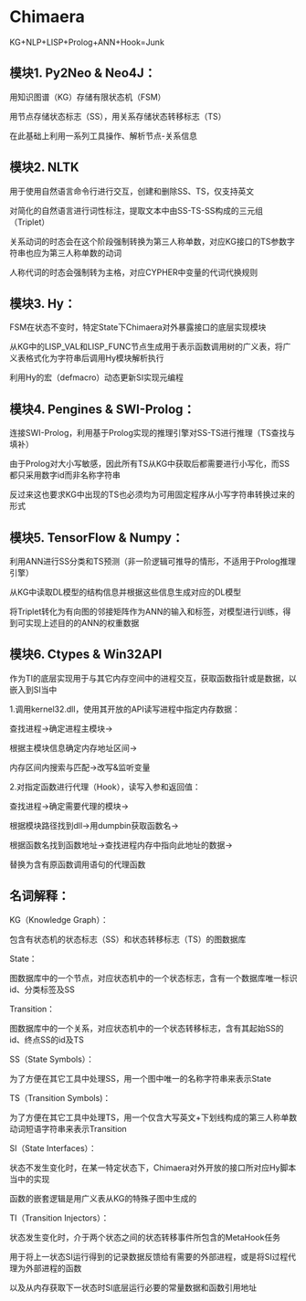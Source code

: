 # Chimaera
KG+NLP+LISP+Prolog+ANN+Hook=Junk

## 模块1. Py2Neo & Neo4J：
用知识图谱（KG）存储有限状态机（FSM）

用节点存储状态标志（SS），用关系存储状态转移标志（TS）

在此基础上利用一系列工具操作、解析节点-关系信息

## 模块2. NLTK
用于使用自然语言命令行进行交互，创建和删除SS、TS，仅支持英文

对简化的自然语言进行词性标注，提取文本中由SS-TS-SS构成的三元组（Triplet）

关系动词的时态会在这个阶段强制转换为第三人称单数，对应KG接口的TS参数字符串也应为第三人称单数的动词

人称代词的时态会强制转为主格，对应CYPHER中变量的代词代换规则

## 模块3. Hy：
FSM在状态不变时，特定State下Chimaera对外暴露接口的底层实现模块

从KG中的LISP_VAL和LISP_FUNC节点生成用于表示函数调用树的广义表，将广义表格式化为字符串后调用Hy模块解析执行

利用Hy的宏（defmacro）动态更新SI实现元编程

## 模块4. Pengines & SWI-Prolog：
连接SWI-Prolog，利用基于Prolog实现的推理引擎对SS-TS进行推理（TS查找与填补）

由于Prolog对大小写敏感，因此所有TS从KG中获取后都需要进行小写化，而SS都只采用数字id而非名称字符串

反过来这也要求KG中出现的TS也必须均为可用固定程序从小写字符串转换过来的形式

## 模块5. TensorFlow & Numpy：
利用ANN进行SS分类和TS预测（非一阶逻辑可推导的情形，不适用于Prolog推理引擎）

从KG中读取DL模型的结构信息并根据这些信息生成对应的DL模型

将Triplet转化为有向图的邻接矩阵作为ANN的输入和标签，对模型进行训练，得到可实现上述目的的ANN的权重数据

## 模块6. Ctypes & Win32API
作为TI的底层实现用于与其它内存空间中的进程交互，获取函数指针或是数据，以嵌入到SI当中

1.调用kernel32.dll，使用其开放的API读写进程中指定内存数据：

查找进程->确定进程主模块->

根据主模块信息确定内存地址区间->

内存区间内搜索与匹配->改写&监听变量

2.对指定函数进行代理（Hook），读写入参和返回值：

查找进程->确定需要代理的模块->

根据模块路径找到dll->用dumpbin获取函数名->

根据函数名找到函数地址->查找进程内存中指向此地址的数据->

替换为含有原函数调用语句的代理函数

## 名词解释：
KG（Knowledge Graph）：

包含有状态机的状态标志（SS）和状态转移标志（TS）的图数据库

State：

图数据库中的一个节点，对应状态机中的一个状态标志，含有一个数据库唯一标识id、分类标签及SS

Transition：

图数据库中的一个关系，对应状态机中的一个状态转移标志，含有其起始SS的id、终点SS的id及TS

SS（State Symbols）：

为了方便在其它工具中处理SS，用一个图中唯一的名称字符串来表示State

TS（Transition Symbols)：

为了方便在其它工具中处理TS，用一个仅含大写英文+下划线构成的第三人称单数动词短语字符串来表示Transition

SI（State Interfaces）：

状态不发生变化时，在某一特定状态下，Chimaera对外开放的接口所对应Hy脚本当中的实现

函数的嵌套逻辑是用广义表从KG的特殊子图中生成的

TI（Transition Injectors）：

状态发生变化时，介于两个状态之间的状态转移事件所包含的MetaHook任务

用于将上一状态SI运行得到的记录数据反馈给有需要的外部进程，或是将SI过程代理为外部进程的函数

以及从内存获取下一状态时SI底层运行必要的常量数据和函数引用地址
